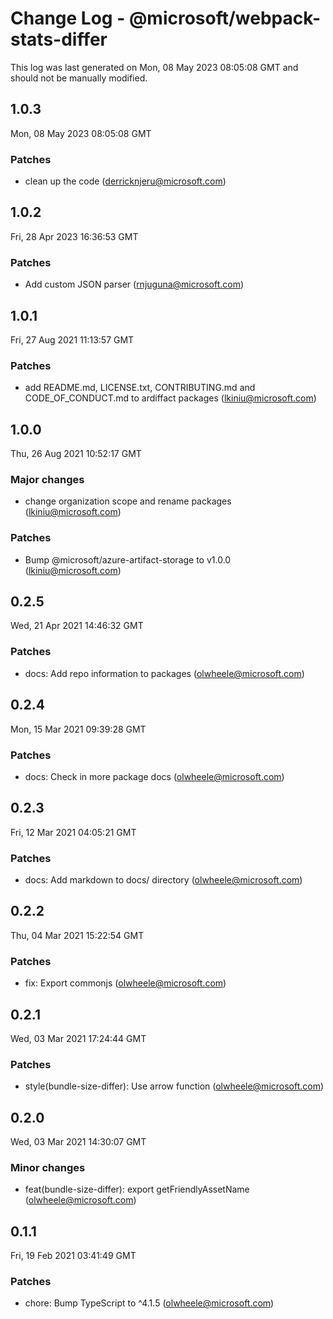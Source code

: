 # Change Log - @microsoft/webpack-stats-differ

This log was last generated on Mon, 08 May 2023 08:05:08 GMT and should not be manually modified.

<!-- Start content -->

## 1.0.3

Mon, 08 May 2023 08:05:08 GMT

### Patches

- clean up the code (derricknjeru@microsoft.com)

## 1.0.2

Fri, 28 Apr 2023 16:36:53 GMT

### Patches

- Add custom JSON parser (rnjuguna@microsoft.com)

## 1.0.1

Fri, 27 Aug 2021 11:13:57 GMT

### Patches

- add README.md, LICENSE.txt, CONTRIBUTING.md and CODE_OF_CONDUCT.md to ardiffact packages (lkiniu@microsoft.com)

## 1.0.0

Thu, 26 Aug 2021 10:52:17 GMT

### Major changes

- change organization scope and rename packages (lkiniu@microsoft.com)

### Patches

- Bump @microsoft/azure-artifact-storage to v1.0.0 (lkiniu@microsoft.com)

## 0.2.5

Wed, 21 Apr 2021 14:46:32 GMT

### Patches

- docs: Add repo information to packages (olwheele@microsoft.com)

## 0.2.4

Mon, 15 Mar 2021 09:39:28 GMT

### Patches

- docs: Check in more package docs (olwheele@microsoft.com)

## 0.2.3

Fri, 12 Mar 2021 04:05:21 GMT

### Patches

- docs: Add markdown to docs/ directory (olwheele@microsoft.com)

## 0.2.2

Thu, 04 Mar 2021 15:22:54 GMT

### Patches

- fix: Export commonjs (olwheele@microsoft.com)

## 0.2.1

Wed, 03 Mar 2021 17:24:44 GMT

### Patches

- style(bundle-size-differ): Use arrow function (olwheele@microsoft.com)

## 0.2.0

Wed, 03 Mar 2021 14:30:07 GMT

### Minor changes

- feat(bundle-size-differ): export getFriendlyAssetName (olwheele@microsoft.com)

## 0.1.1

Fri, 19 Feb 2021 03:41:49 GMT

### Patches

- chore: Bump TypeScript to ^4.1.5 (olwheele@microsoft.com)

